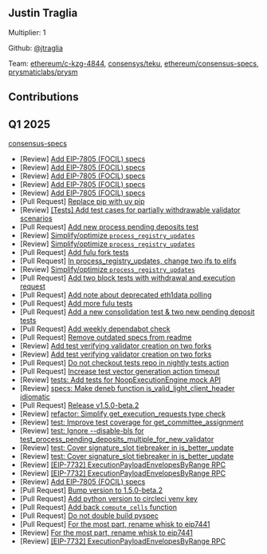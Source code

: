 ## Justin Traglia
Multiplier: 1

Github: [@jtraglia](https://github.com/jtraglia)

Team: [ethereum/c-kzg-4844](https://github.com/ethereum/c-kzg-4844/pulls?q=is%3Amerged+is%3Apr+author%3Ajtraglia), [consensys/teku](https://github.com/consensys/teku/pulls?q=is%3Amerged+is%3Apr+author%3Ajtraglia), [ethereum/consensus-specs](https://github.com/ethereum/consensus-specs/pulls?q=is%3Amerged+is%3Apr+author%3Ajtraglia), [prysmaticlabs/prysm](https://github.com/prysmaticlabs/prysm/pulls?q=is%3Amerged+is%3Apr+author%3Ajtraglia)

## Contributions
## Q1 2025

[consensus-specs](https://github.com/ethereum/consensus-specs)
* [Review] [Add EIP-7805 (FOCIL) specs](https://github.com/ethereum/consensus-specs/pull/4003#pullrequestreview-2573085703)
* [Review] [Add EIP-7805 (FOCIL) specs](https://github.com/ethereum/consensus-specs/pull/4003#pullrequestreview-2573102474)
* [Review] [Add EIP-7805 (FOCIL) specs](https://github.com/ethereum/consensus-specs/pull/4003#pullrequestreview-2573156322)
* [Review] [Add EIP-7805 (FOCIL) specs](https://github.com/ethereum/consensus-specs/pull/4003#pullrequestreview-2573237852)
* [Review] [Add EIP-7805 (FOCIL) specs](https://github.com/ethereum/consensus-specs/pull/4003#pullrequestreview-2573272088)
* [Pull Request] [Replace pip with uv pip](https://github.com/ethereum/consensus-specs/pull/4100)
* [Review] [[Tests] Add test cases for partially withdrawable validator scenarios](https://github.com/ethereum/consensus-specs/pull/4094#pullrequestreview-2575442373)
* [Pull Request] [Add new process pending deposits test](https://github.com/ethereum/consensus-specs/pull/4101)
* [Review] [Simplify/optimize `process_registry_updates`](https://github.com/ethereum/consensus-specs/pull/4081#pullrequestreview-2576842088)
* [Review] [Simplify/optimize `process_registry_updates`](https://github.com/ethereum/consensus-specs/pull/4081#pullrequestreview-2576847799)
* [Pull Request] [Add fulu fork tests](https://github.com/ethereum/consensus-specs/pull/4103)
* [Pull Request] [In process_registry_updates, change two ifs to elifs](https://github.com/ethereum/consensus-specs/pull/4104)
* [Review] [Simplify/optimize `process_registry_updates`](https://github.com/ethereum/consensus-specs/pull/4081#pullrequestreview-2578450498)
* [Pull Request] [Add two block tests with withdrawal and execution request](https://github.com/ethereum/consensus-specs/pull/4105)
* [Pull Request] [Add note about deprecated eth1data polling](https://github.com/ethereum/consensus-specs/pull/4106)
* [Pull Request] [Add more fulu tests](https://github.com/ethereum/consensus-specs/pull/4108)
* [Pull Request] [Add a new consolidation test & two new pending deposit tests](https://github.com/ethereum/consensus-specs/pull/4109)
* [Pull Request] [Add weekly dependabot check](https://github.com/ethereum/consensus-specs/pull/4110)
* [Pull Request] [Remove outdated specs from readme](https://github.com/ethereum/consensus-specs/pull/4111)
* [Review] [Add test verifying validator creation on two forks](https://github.com/ethereum/consensus-specs/pull/4112#pullrequestreview-2584437263)
* [Review] [Add test verifying validator creation on two forks](https://github.com/ethereum/consensus-specs/pull/4112#pullrequestreview-2588337227)
* [Pull Request] [Do not checkout tests repo in nightly tests action](https://github.com/ethereum/consensus-specs/pull/4115)
* [Pull Request] [Increase test vector generation action timeout](https://github.com/ethereum/consensus-specs/pull/4117)
* [Review] [tests: Add tests for NoopExecutionEngine mock API](https://github.com/ethereum/consensus-specs/pull/4114#pullrequestreview-2589940701)
* [Review] [specs: Make deneb function is_valid_light_client_header idiomatic](https://github.com/ethereum/consensus-specs/pull/4118#pullrequestreview-2592949681)
* [Pull Request] [Release v1.5.0-beta.2](https://github.com/ethereum/consensus-specs/pull/4119)
* [Review] [refactor: Simplify get_execution_requests type check](https://github.com/ethereum/consensus-specs/pull/4123#pullrequestreview-2598682833)
* [Review] [test: Improve test coverage for get_committee_assignment](https://github.com/ethereum/consensus-specs/pull/4122#pullrequestreview-2598687362)
* [Review] [test: Ignore --disable-bls for test_process_pending_deposits_multiple_for_new_validator](https://github.com/ethereum/consensus-specs/pull/4121#pullrequestreview-2598689143)
* [Review] [test: Cover signature_slot tiebreaker in is_better_update](https://github.com/ethereum/consensus-specs/pull/4124#pullrequestreview-2598717934)
* [Review] [test: Cover signature_slot tiebreaker in is_better_update](https://github.com/ethereum/consensus-specs/pull/4124#pullrequestreview-2598717934)
* [Review] [[EIP-7732] ExecutionPayloadEnvelopesByRange RPC](https://github.com/ethereum/consensus-specs/pull/4120#pullrequestreview-2598733850)
* [Review] [[EIP-7732] ExecutionPayloadEnvelopesByRange RPC](https://github.com/ethereum/consensus-specs/pull/4120#pullrequestreview-2598757155)
* [Review] [Add EIP-7805 (FOCIL) specs](https://github.com/ethereum/consensus-specs/pull/4003#pullrequestreview-2598821436)
* [Pull Request] [Bump version to 1.5.0-beta.2](https://github.com/ethereum/consensus-specs/pull/4125)
* [Pull Request] [Add python version to circleci venv key](https://github.com/ethereum/consensus-specs/pull/4126)
* [Pull Request] [Add back `compute_cells` function](https://github.com/ethereum/consensus-specs/pull/4128)
* [Pull Request] [Do not double build pyspec](https://github.com/ethereum/consensus-specs/pull/4130)
* [Pull Request] [For the most part, rename whisk to eip7441](https://github.com/ethereum/consensus-specs/pull/4131)
* [Review] [For the most part, rename whisk to eip7441](https://github.com/ethereum/consensus-specs/pull/4131#pullrequestreview-2619718876)
* [Review] [[EIP-7732] ExecutionPayloadEnvelopesByRange RPC](https://github.com/ethereum/consensus-specs/pull/4120#pullrequestreview-2619719897)
